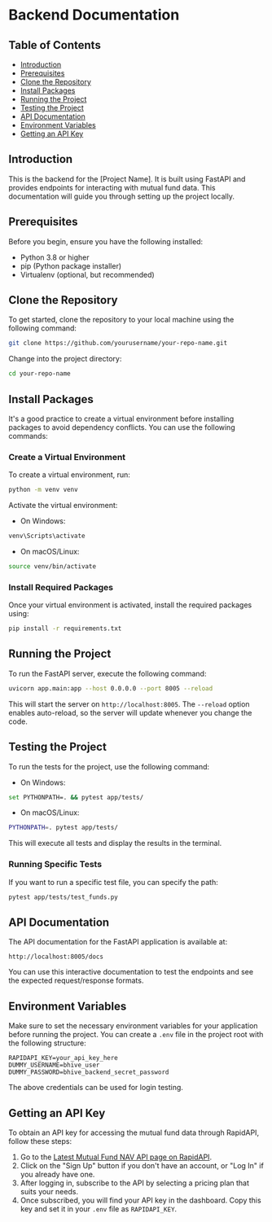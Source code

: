 # Backend Documentation

## Table of Contents
- [Introduction](#introduction)
- [Prerequisites](#prerequisites)
- [Clone the Repository](#clone-the-repository)
- [Install Packages](#install-packages)
- [Running the Project](#running-the-project)
- [Testing the Project](#testing-the-project)
- [API Documentation](#api-documentation)
- [Environment Variables](#environment-variables)
- [Getting an API Key](#getting-an-api-key)

## Introduction
This is the backend for the [Project Name]. It is built using FastAPI and provides endpoints for interacting with mutual fund data. This documentation will guide you through setting up the project locally.

## Prerequisites
Before you begin, ensure you have the following installed:
- Python 3.8 or higher
- pip (Python package installer)
- Virtualenv (optional, but recommended)

## Clone the Repository
To get started, clone the repository to your local machine using the following command:

```bash
git clone https://github.com/yourusername/your-repo-name.git
```

Change into the project directory:

```bash
cd your-repo-name
```

## Install Packages
It's a good practice to create a virtual environment before installing packages to avoid dependency conflicts. You can use the following commands:

### Create a Virtual Environment
To create a virtual environment, run:

```bash
python -m venv venv
```

Activate the virtual environment:

- On Windows:

```bash
venv\Scripts\activate
```

- On macOS/Linux:

```bash
source venv/bin/activate
```

### Install Required Packages
Once your virtual environment is activated, install the required packages using:

```bash
pip install -r requirements.txt
```

## Running the Project
To run the FastAPI server, execute the following command:

```bash
uvicorn app.main:app --host 0.0.0.0 --port 8005 --reload
```

This will start the server on `http://localhost:8005`. The `--reload` option enables auto-reload, so the server will update whenever you change the code.

## Testing the Project
To run the tests for the project, use the following command:

- On Windows:

```bash
set PYTHONPATH=. && pytest app/tests/
```

- On macOS/Linux:

```bash
PYTHONPATH=. pytest app/tests/
```

This will execute all tests and display the results in the terminal.

### Running Specific Tests
If you want to run a specific test file, you can specify the path:

```bash
pytest app/tests/test_funds.py
```

## API Documentation
The API documentation for the FastAPI application is available at:

```
http://localhost:8005/docs
```

You can use this interactive documentation to test the endpoints and see the expected request/response formats.

## Environment Variables
Make sure to set the necessary environment variables for your application before running the project. You can create a `.env` file in the project root with the following structure:

```
RAPIDAPI_KEY=your_api_key_here
DUMMY_USERNAME=bhive_user
DUMMY_PASSWORD=bhive_backend_secret_password
```

The above credentials can be used for login testing.

## Getting an API Key
To obtain an API key for accessing the mutual fund data through RapidAPI, follow these steps:

1. Go to the [Latest Mutual Fund NAV API page on RapidAPI](https://rapidapi.com/suneetk92/api/latest-mutual-fund-nav).
2. Click on the "Sign Up" button if you don't have an account, or "Log In" if you already have one.
3. After logging in, subscribe to the API by selecting a pricing plan that suits your needs.
4. Once subscribed, you will find your API key in the dashboard. Copy this key and set it in your `.env` file as `RAPIDAPI_KEY`.
